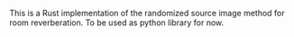 This is a Rust implementation of the randomized source image method for room reverberation. To be used as python library for now.
